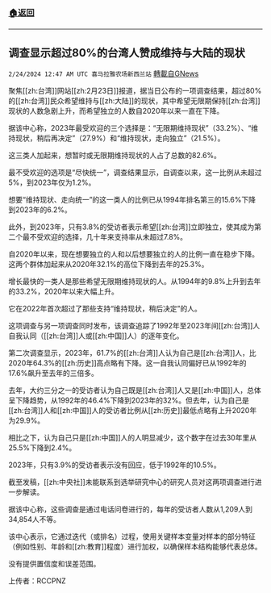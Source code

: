###  [:house:返回](README.md)
---


## 调查显示超过80%的台湾人赞成维持与大陆的现状
`2/24/2024 12:47 AM UTC 喜马拉雅农场新西兰站` [轉載自GNews](https://gnews.org/articles/2336833)

 聚焦[[zh:台湾]]网站[[zh:2月23日]]报道，据当日公布的一项调查结果，超过80%的[[zh:台湾]]民众希望维持与[[zh:大陆]]的现状，其中希望无限期保持[[zh:台湾]]现状的人数急剧上升，而希望独立的人数自2020年以来一直在下降。  

据该中心称，2023年最受欢迎的三个选择是：“无限期维持现状”（33.2%）、“维持现状，稍后再决定”（27.9%）和“维持现状，走向独立”（21.5%）。 

这三类人加起来，想暂时或无限期维持现状的人占了总数的82.6%。 

最不受欢迎的选项是“尽快统一”，调查结果显示，自调查以来，这一比例从未超过5%，到2023年仅为1.2%。 

想要“维持现状、走向统一”的这一类人的比例已从1994年排名第三的15.6%下降到2023年的6.2%。 

此外，到2023年，只有3.8%的受访者表示希望[[zh:台湾]]立即独立，使其成为第二个最不受欢迎的选择，几十年来支持率从未超过7.8%。 

自2020年以来，现在想要独立的人和以后想要独立的人的比例一直在稳步下降。这两个群体加起来从2020年32.1%的高位下降到去年的25.3%。 

增长最快的一类人是那些希望无限期维持现状的人。从1994年的9.8%上升到去年的33.2%，2020年以来大幅上升。 

它在2022年首次超过了那些支持“维持现状，稍后决定”的人。 

这项调查与另一项调查同时发布，该调查追踪了1992年至2023年间[[zh:台湾]]人自我认同（[[zh:台湾]]人或[[zh:中国]]人）的逐年变化。 

第二次调查显示，2023年，61.7%的[[zh:台湾]]人认为自己是[[zh:台湾]]人，比2020年64.3%的[[zh:历史]]高点略有下降。这一自我认同偏好已从1992年的17.6%飙升至去年的三倍多。 

去年，大约三分之一的受访者认为自己既是[[zh:台湾]]人又是[[zh:中国]]人，总体呈下降趋势，从1992年的46.4%下降到2023年的32%。但去年，认为自己是[[zh:台湾]]人和[[zh:中国]]人的受访者比例从[[zh:历史]]最低点略有上升2020年为29.9%。 

相比之下，认为自己只是[[zh:中国]]人的人明显减少，这个数字在过去30年里从25.5%下降到2.4%。 

2023年，只有3.9%的受访者表示没有回应，低于1992年的10.5%。 

截至发稿，[[zh:中央社]]未能联系到选举研究中心的研究人员对这两项调查进行进一步解读。 

据该中心称，这些调查是通过电话问卷进行的，每年的受访者人数从1,209人到34,854人不等。 

该中心表示，它通过迭代（或排名）过程，使用关键样本变量对样本的部分特征（例如性别、年龄和[[zh:教育]]程度）进行加权，以确保样本结构能够代表总体。 

没有提供置信度和误差范围。

上传者：RCCPNZ
